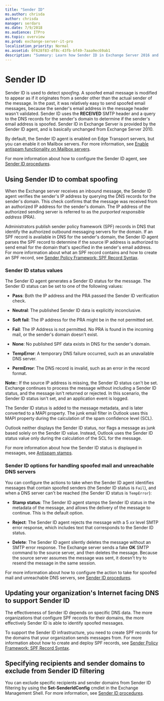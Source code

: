 ```yaml
---
title: "Sender ID"
ms.author: chrisda
author: chrisda
manager: serdars
ms.date: 7/9/2018
ms.audience: ITPro
ms.topic: overview
ms.prod: exchange-server-it-pro
localization_priority: Normal
ms.assetid: 0f628f83-df8c-43fb-bf49-7aaa9ec69ab1
description: "Summary: Learn how Sender ID in Exchange Server 2016 and 2019 evaluates inbound email messages to detect spoofed senders."
---
```


# Sender ID

Sender ID is used to detect *spoofing*. A spoofed email message is modified to appear as if it originates from a sender other than the actual sender of the message. In the past, it was relatively easy to send spoofed email messages, because the sender's email address in the message header wasn't validated. Sender ID uses the **RECEIVED** SMTP header and a query to the DNS records for the sender's domain to determine if the sender's email address is spoofed. Sender ID in Exchange Server is provided by the Sender ID agent, and is basically unchanged from Exchange Server 2010.

By default, the Sender ID agent is enabled on Edge Transport servers, but you can enable it on Mailbox servers. For more information, see [Enable antispam functionality on Mailbox servers](antispam-on-mailbox-servers.md).

For more information about how to configure the Sender ID agent, see [Sender ID procedures](sender-id-procedures.md).

## Using Sender ID to combat spoofing
<a name="Spoofing"> </a>

When the Exchange server receives an inbound message, the Sender ID agent verifies the sender's IP address by querying the DNS records for the sender's domain. This check confirms that the message was received from an authorized IP address for the sender's domain. The IP address of the authorized sending server is referred to as the *purported responsible address* (PRA).

Administrators publish sender policy framework (SPF) records in DNS that identify the authorized outbound messaging servers for the domain. If an SPF record is available in DNS for the sender's domain, the Sender ID agent parses the SPF record to determine if the source IP address is authorized to send email for the domain that's specified in the sender's email address. For more information about what an SPF record contains and how to create an SPF record, see [Sender Policy Framework: SPF Record Syntax](https://go.microsoft.com/fwlink/p/?linkId=50977).

### Sender ID status values

The Sender ID agent generates a Sender ID status for the message. The Sender ID status can be set to one of the following values:

- **Pass**: Both the IP address and the PRA passed the Sender ID verification check.

- **Neutral**: The published Sender ID data is explicitly inconclusive.

- **Soft fail**: The IP address for the PRA might be in the not permitted set.

- **Fail**: The IP Address is not permitted. No PRA is found in the incoming mail, or the sender's domain doesn't exist.

- **None**: No published SPF data exists in DNS for the sender's domain.

- **TempError**: A temporary DNS failure occurred, such as an unavailable DNS server.

- **PermError**: The DNS record is invalid, such as an error in the record format.

 **Note:**: If the source IP address is missing, the Sender ID status can't be set. Exchange continues to process the message without including a Sender ID status, and the message isn't returned or rejected. In this scenario, the Sender ID status isn't set, and an application event is logged.

The Sender ID status is added to the message metadata, and is later converted to a MAPI property. The junk email filter in Outlook uses this MAPI property during the calculation of the spam confidence level (SCL).

Outlook neither displays the Sender ID status, nor flags a message as junk based solely on the Sender ID value. Instead, Outlook uses the Sender ID status value only during the calculation of the SCL for the message.

For more information about how the Sender ID status is displayed in messages, see [Antispam stamps](antispam-stamps.md).

### Sender ID options for handling spoofed mail and unreachable DNS servers

You can configure the actions to take when the Sender ID agent identifies messages that contain spoofed senders (the Sender ID status is `Fail`), and when a DNS server can't be reached (the Sender ID status is `TempError`):

- **Stamp status**: The Sender ID agent stamps the Sender ID status in the metadata of the message, and allows the delivery of the message to continue. This is the default option.

- **Reject**: The Sender ID agent rejects the message with a 5 _xx_ level SMTP error response, which includes text that corresponds to the Sender ID status.

- **Delete**: The Sender ID agent silently deletes the message without an SMTP error response. The Exchange server sends a fake **OK** SMTP command to the source server, and then deletes the message. Because the source server assumes the message was sent, it doesn't try to resend the message in the same session.

For more information about how to configure the action to take for spoofed mail and unreachable DNS servers, see [Sender ID procedures](sender-id-procedures.md).

## Updating your organization's Internet facing DNS to support Sender ID
<a name="ID"> </a>

The effectiveness of Sender ID depends on specific DNS data. The more organizations that configure SPF records for their domains, the more effectively Sender ID is able to identify spoofed messages.

To support the Sender ID infrastructure, you need to create SPF records for the domains that your organization sends messages from. For more information about how to create and deploy SPF records, see [Sender Policy Framework: SPF Record Syntax](https://go.microsoft.com/fwlink/p/?linkId=50977).

## Specifying recipients and sender domains to exclude from Sender ID filtering
<a name="Filtering"> </a>

You can exclude specific recipients and sender domains from Sender ID filtering by using the **Set-SenderIdConfig** cmdlet in the Exchange Management Shell. For more information, see [Sender ID procedures](sender-id-procedures.md).


